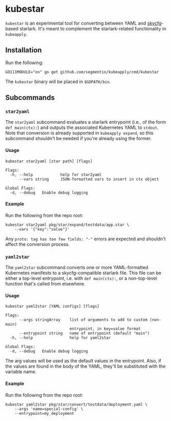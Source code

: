 # kubestar

`kubestar` is an experimental tool for converting between YAML and
[skycfg](https://github.com/stripe/skycfg)-based starlark. It's meant to
complement the starlark-related functionality in `kubeapply`.

## Installation

Run the following:

```GO111MODULE="on" go get github.com/segmentio/kubeapply/cmd/kubestar```

The `kubestar` binary will be placed in `$GOPATH/bin`.

## Subcommands

### `star2yaml`

The `star2yaml` subcommand evaluates a starlark entrypoint (i.e., of the form
`def main(ctx):`) and outputs the associated Kubernetes YAML to `stdout`.
Note that conversion is already supported in `kubeapply expand`, so this
subcommand shouldn't be needed if you're already using the former.

#### Usage

```
kubestar star2yaml [star path] [flags]

Flags:
  -h, --help            help for star2yaml
      --vars string     JSON-formatted vars to insert in ctx object

Global Flags:
  -d, --debug   Enable debug logging
```

#### Example

Run the following from the repo root:

```
kubestar star2yaml pkg/star/expand/testdata/app.star \
    --vars '{"key":"value"}'
```

Any `proto: tag has too few fields: "-"` errors are expected and shouldn't
affect the conversion process.

### `yaml2star`

The `yaml2star` subcommand converts one or more YAML-formatted Kubernetes
manifests to a skycfg-compatible starlark file. This file can be either
a top-level entrypoint, i.e. with `def main(ctx):`, or a non-top-level
function that's called from elsewhere.

#### Usage

```
kubestar yaml2star [YAML configs] [flags]

Flags:
      --args stringArray    list of arguments to add to custom (non-main)
                            entrypoint, in key=value format
      --entrypoint string   name of entrypoint (default "main")
  -h, --help                help for yaml2star

Global Flags:
  -d, --debug   Enable debug logging
```

The arg values will be used as the default values in the entrypoint. Also,
if the values are found in the body of the YAML, they'll be substituted
with the variable name.

#### Example

Run the following from the repo root:

```
kubestar yaml2star pkg/star/convert/testdata/deployment.yaml \
    --args 'name=special-config' \
    --entrypoint=my_deployment
```

